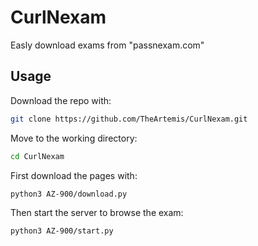 # CurlNexam
Easly download exams from "passnexam.com"
## Usage
Download the repo with:
```bash
git clone https://github.com/TheArtemis/CurlNexam.git
```
Move to the working directory:
```bash
cd CurlNexam
```
First download the pages with:
```bash
python3 AZ-900/download.py
```
Then start the server to browse the exam:
```bash
python3 AZ-900/start.py
```
